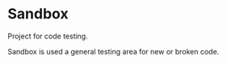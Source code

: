 # Sandbox
Project for code testing.

Sandbox is used a general testing area for new or broken code.
